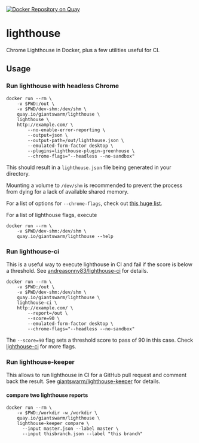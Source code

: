 [![Docker Repository on Quay](https://quay.io/repository/giantswarm/lighthouse/status "Docker Repository on Quay")](https://quay.io/repository/giantswarm/lighthouse)

# lighthouse

Chrome Lighthouse in Docker, plus a few utilities useful for CI.

## Usage

### Run lighthouse with headless Chrome

```nohighlight
docker run --rm \
    -v $PWD:/out \
    -v $PWD/dev-shm:/dev/shm \
    quay.io/giantswarm/lighthouse \
    lighthouse \
    http://example.com/ \
        --no-enable-error-reporting \
        --output=json \
        --output-path=/out/lighthouse.json \
        --emulated-form-factor desktop \
        --plugins=lighthouse-plugin-greenhouse \
        --chrome-flags="--headless --no-sandbox"
```

This should result in a `lighthouse.json` file being generated in your directory.

Mounting a volume to `/dev/shm` is recommended to prevent the process from dying for a lack of available shared memory.

For a list of options for `--chrome-flags`, check out [this huge list](https://peter.sh/experiments/chromium-command-line-switches/).

For a list of lighthouse flags, execute

```
docker run --rm \
    -v $PWD/dev-shm:/dev/shm \
    quay.io/giantswarm/lighthouse --help
```

### Run lighthouse-ci

This is a useful way to execute lighthouse in CI and fail if the score is below a threshold. See [andreasonny83/lighthouse-ci](https://github.com/andreasonny83/lighthouse-ci) for details.

```nohighlight
docker run --rm \
    -v $PWD:/out \
    -v $PWD/dev-shm:/dev/shm \
    quay.io/giantswarm/lighthouse \
    lighthouse-ci \
    http://example.com/ \
        --report=/out \
        --score=90 \
        --emulated-form-factor desktop \
        --chrome-flags="--headless --no-sandbox"
```

The `--score=90` flag sets a threshold score to pass of 90 in this case. Check [lighthouse-ci](https://github.com/andreasonny83/lighthouse-ci) for more flags.

### Run lighthouse-keeper

This allows to run lighthouse in CI for a GitHub pull request and comment back the result. See [giantswarm/lighthouse-keeper](https://github.com/giantswarm/lighthouse-keeper) for details.

#### compare two lighthouse reports

```nohighlight
docker run --rm \
    -v $PWD:/workdir -w /workdir \
    quay.io/giantswarm/lighthouse \
    lighthouse-keeper compare \
      --input master.json --label master \
      --input thisbranch.json --label "this branch"
```
